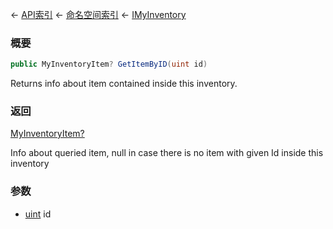 ← [API索引](Api-Index) ← [命名空间索引](Namespace-Index) ← [IMyInventory](VRage.Game.ModAPI.Ingame.IMyInventory)

### 概要

```csharp
public MyInventoryItem? GetItemByID(uint id)
```

Returns info about item contained inside this inventory.

### 返回

[MyInventoryItem?](https://docs.microsoft.com/en-us/dotnet/api/System.Nullable-1?view=netframework-4.6)

Info about queried item, null in case there is no item with given Id inside this inventory

### 参数

* [uint](https://docs.microsoft.com/en-us/dotnet/api/System.UInt32?view=netframework-4.6) id
